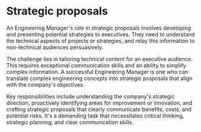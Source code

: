 # Strategic proposals

An Engineering Manager's role in strategic proposals involves developing and presenting potential strategies to executives. They need to understand the technical aspects of projects or strategies, and relay this information to non-technical audiences persuasively.

The challenge lies in tailoring technical content for an executive audience. This requires exceptional communication skills and an ability to simplify complex information. A successful Engineering Manager is one who can translate complex engineering concepts into strategic proposals that align with the company's objectives.

Key responsibilities include understanding the company's strategic direction, proactively identifying areas for improvement or innovation, and crafting strategic proposals that clearly communicate benefits, costs, and potential risks. It's a demanding task that necessitates critical thinking, strategic planning, and clear communication skills.